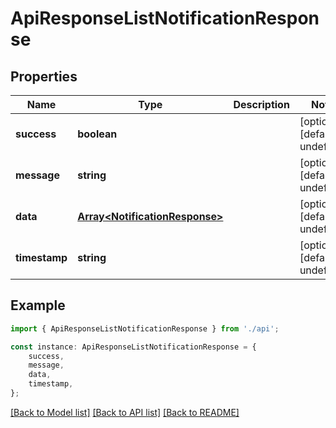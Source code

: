 # ApiResponseListNotificationResponse


## Properties

Name | Type | Description | Notes
------------ | ------------- | ------------- | -------------
**success** | **boolean** |  | [optional] [default to undefined]
**message** | **string** |  | [optional] [default to undefined]
**data** | [**Array&lt;NotificationResponse&gt;**](NotificationResponse.md) |  | [optional] [default to undefined]
**timestamp** | **string** |  | [optional] [default to undefined]

## Example

```typescript
import { ApiResponseListNotificationResponse } from './api';

const instance: ApiResponseListNotificationResponse = {
    success,
    message,
    data,
    timestamp,
};
```

[[Back to Model list]](../README.md#documentation-for-models) [[Back to API list]](../README.md#documentation-for-api-endpoints) [[Back to README]](../README.md)
